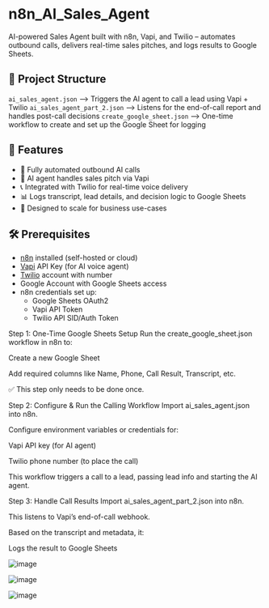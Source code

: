 # n8n_AI_Sales_Agent
AI-powered Sales Agent built with n8n, Vapi, and Twilio – automates outbound calls, delivers real-time sales pitches, and logs results to Google Sheets.

## 📁 Project Structure
`ai_sales_agent.json` --> Triggers the AI agent to call a lead using Vapi + Twilio 
`ai_sales_agent_part_2.json`  --> Listens for the end-of-call report and handles post-call decisions 
`create_google_sheet.json`  --> One-time workflow to create and set up the Google Sheet for logging 

## 🧠 Features

- 🔁 Fully automated outbound AI calls
- 🎤 AI agent handles sales pitch via Vapi
- 📞 Integrated with Twilio for real-time voice delivery
- 📊 Logs transcript, lead details, and decision logic to Google Sheets
- 💼 Designed to scale for business use-cases

## 🛠️ Prerequisites

- [n8n](https://n8n.io/) installed (self-hosted or cloud)
- [Vapi](https://vapi.ai/) API Key (for AI voice agent)
- [Twilio](https://twilio.com/) account with number
- Google Account with Google Sheets access
- n8n credentials set up:
  - Google Sheets OAuth2
  - Vapi API Token
  - Twilio API SID/Auth Token

Step 1: One-Time Google Sheets Setup
Run the create_google_sheet.json workflow in n8n to:

Create a new Google Sheet

Add required columns like Name, Phone, Call Result, Transcript, etc.

✅ This step only needs to be done once.

Step 2: Configure & Run the Calling Workflow
Import ai_sales_agent.json into n8n.

Configure environment variables or credentials for:

Vapi API key (for AI agent)

Twilio phone number (to place the call)

This workflow triggers a call to a lead, passing lead info and starting the AI agent.

Step 3: Handle Call Results
Import ai_sales_agent_part_2.json into n8n.

This listens to Vapi’s end-of-call webhook.

Based on the transcript and metadata, it:

Logs the result to Google Sheets

![image](https://github.com/user-attachments/assets/4b0f8d07-0e1a-40ac-9076-ec75db06a7d3)


![image](https://github.com/user-attachments/assets/8d51f81f-f8cd-4430-80f8-708c68f7fe38)


![image](https://github.com/user-attachments/assets/bb72d3f5-8493-4720-a06c-8b5dd417c4a1)

